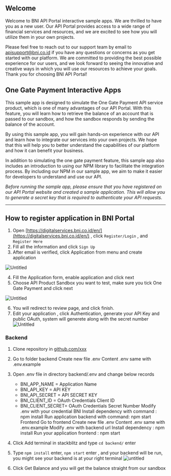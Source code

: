 ## Welcome

Welcome to BNI API Portal interactive sample apps. We are thrilled to have you as a new user. Our API Portal provides access to a wide range of financial services and resources, and we are excited to see how you will utilize them in your own projects.

Please feel free to reach out to our support team by email to apisupport@bni.co.id if you have any questions or concerns as you get started with our platform. We are committed to providing the best possible experience for our users, and we look forward to seeing the innovative and creative ways in which you will use our resources to achieve your goals. Thank you for choosing BNI API Portal!

## One Gate Payment Interactive Apps

This sample app is designed to simulate the One Gate Payment API service product, which is one of many advantages of our API Portal. With this feature, you will learn how to retrieve the balance of an account that is passed to our sandbox, and how the sandbox responds by sending the balance of the account.

By using this sample app, you will gain hands-on experience with our API and learn how to integrate our services into your own projects. We hope that this will help you to better understand the capabilities of our platform and how it can benefit your business.

In addition to simulating the one gate payment feature, this sample app also includes an introduction to using our NPM library to facilitate the integration process. By including our NPM in our sample app, we aim to make it easier for developers to understand and use our API.

_Before running the sample app, please ensure that you have registered on our API Portal website and created a sample application. This will allow you to generate a secret key that is required to authenticate your API requests._

---
## How to register application in BNI Portal

1. Open [https://digitalservices.bni.co.id/en/](https://digitalservices.bni.co.id/en/) , click `Register/Login` , and ```Register Here```
2. Fill all the information and click `Sign Up`
3. After email is verified, click Application from menu and create application

![Untitled](https://lh3.googleusercontent.com/pw/AMWts8B0hTOGiY-AUSKeB7z9sxKaiUiNhmU5ri4yHedBwnf1CUJhc90y8Yj_NN-Ljq5C9ax-KxGCVKM42bnTypLLLRHgZPx4QugMhXNpUXoIXGAVD2a6IJe5cTkn1ZV-0uMwLxu6e0QKkjB5IO-VJF5FaOw=w2658-h1064-no?authuser=1)

4. Fill the Application form, enable application and click next
5. Choose API Product Sandbox you want to test, make sure you tick One Gate Payment and click next

![Untitled](https://lh3.googleusercontent.com/pw/AMWts8D5AIJeju2KsHoMXXxi8n_8LWI18Q1QHswZMpulhm2Dargh1uEruuXdXSH6duu7Z0PHP3df9Wlp0mZvwnAdc012OX8uenEl1VFGma4mnj3UYHiOtPj1ID4mcY2zcQ9DBd5QXYIq2XSKSR98bi7CS8I=w2800-h620-no?authuser=1)

6. You will redirect to review page, and click finish.
7. Edit your application , click Authentication, generate your API Key and public OAuth, system will generete along with the secret number
   ![Untitled](https://lh3.googleusercontent.com/pw/AMWts8AvTB6yZXgc2g6qERCmYTiTj7V3Tc8XWFgAcvF7YrZ_byqJJBfi1eUdacy5kZtfgWXNpgu6s9NT0qWAjNq4o7KrHxrGrVhmQKxogQoAKKzo2Dd9dlpf5RK-lVubmkEWfBwkv7J3xFGDmPaOf-90IEs=w2790-h1016-no?authuser=1)


### Backend
1. Clone repository in [github.com/xxx](github.com/xxx)
2. Go to folder backend
Create new file .env
Content .env same with .env.example
8. Open .env file in directory backend/.env and change below records

   - BNI_APP_NAME = Application Name
   - BNI_API_KEY = API KEY
   - BNI_API_SECRET = API SECRET KEY
   - BNI_CLIENT_ID = OAuth Credentials Client ID
   - BNI_CLIENT_SECRET= OAuth Credentials Secret Number
Modify .env with your credential BNI
Install dependency with command :
npm install
Run application backend with command:
npm start
Frontend
Go to frontend
Create new file .env
Content .env same with .env.example
Modify .env with backend url
Install dependency :
npm install
Run your application frontend :
npm start


9. Click Add terminal in stackblitz and type `cd backend/` enter
10. Type `npm install` enter, `npm start` enter , and your backend will be run, you might see your backend is at your right terminal
    ![untitled](https://lh3.googleusercontent.com/pw/AMWts8B2lyz6zvzASBKJYXVpEJaPtHdzBdwH2PtR_IIqtao9Dfab294HzFvs7bQtaDbgmfkM3JTOuAmOBbdz7r0__Wzo046bmuCeh4lrZwR1uQoflVtDh6n1BrHtTXttjedSsxTY-7X4Li7g9-ndq5tgmK4=w1352-h428-no?authuser=1)
11. Click Get Balance and you will get the balance straight from our sandbox
